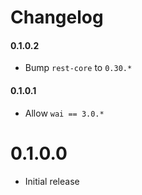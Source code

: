# Changelog

#### 0.1.0.2

* Bump `rest-core` to `0.30.*`

#### 0.1.0.1

* Allow `wai == 3.0.*`

# 0.1.0.0

* Initial release
